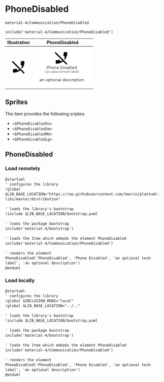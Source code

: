 # PhoneDisabled


```text
material-4/Communication/PhoneDisabled
```

```text
include('material-4/Communication/PhoneDisabled')
```



| Illustration | PhoneDisabled |
| :---: | :---: |
| ![illustration for Illustration](../../material-4/Communication/PhoneDisabled.png) | ![illustration for PhoneDisabled](../../material-4/Communication/PhoneDisabled.Local.png) |



## Sprites
The item provides the following sriptes:

- `<$PhoneDisabledXs>`
- `<$PhoneDisabledSm>`
- `<$PhoneDisabledMd>`
- `<$PhoneDisabledLg>`





## PhoneDisabled

### Load remotely
```plantuml
@startuml
' configures the library
!global $LIB_BASE_LOCATION="https://raw.githubusercontent.com/tmorin/plantuml-libs/master/distribution"

' loads the library's bootstrap
!include $LIB_BASE_LOCATION/bootstrap.puml

' loads the package bootstrap
include('material-4/bootstrap')

' loads the Item which embeds the element PhoneDisabled
include('material-4/Communication/PhoneDisabled')

' renders the element
PhoneDisabled('PhoneDisabled', 'Phone Disabled', 'an optional tech label', 'an optional description')
@enduml
```

### Load locally
```plantuml
@startuml
' configures the library
!global $INCLUSION_MODE="local"
!global $LIB_BASE_LOCATION="../.."

' loads the library's bootstrap
!include $LIB_BASE_LOCATION/bootstrap.puml

' loads the package bootstrap
include('material-4/bootstrap')

' loads the Item which embeds the element PhoneDisabled
include('material-4/Communication/PhoneDisabled')

' renders the element
PhoneDisabled('PhoneDisabled', 'Phone Disabled', 'an optional tech label', 'an optional description')
@enduml
```


